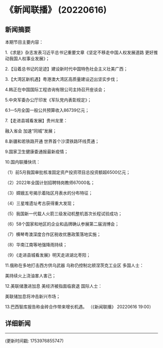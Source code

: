 # 《新闻联播》 (20220616)

## 新闻摘要

本期节目主要内容：


1.《求是》杂志发表习近平总书记重要文章《坚定不移走中国人权发展道路 更好推动我国人权事业发展》；


2.【沿着总书记的足迹】建设新时代中国特色社会主义壮美广西；


3.【大湾区新机遇】粤港澳大湾区高质量建设迈出坚实步伐；


4.韩正在中国国际工程咨询有限公司主持召开座谈会；


5.中央军委办公厅印发《军队党内表彰规定》；


6.1—5月全国一般公共预算收入86739亿元；


7.【走进县城看发展】贵州龙里：

融入省会 加速“同城”发展；


8.新疆和若铁路开通 世界首个沙漠铁路环线贯通；


9.国家卫生健康委通报最新疫情；


10.国内联播快讯：


（1）前5月我国审批核准固定资产投资项目总投资额超6500亿元；


（2）2022年全国计划招聘特岗教师67000名；


（3）嫦娥五号揭示着陆区月表水的分布特征；


（4）三星堆遗址考古获得重大发现；


（5）我国新一代载人火箭三级发动机整机首次长程试验成功；


（6）58个国家和地区的企业和品牌确认参展第二届消博会；


（7）横琴粤澳深度合作区税收优惠政策落地实施；


（8）华南江南等地强降雨持续；


（9）《走进县城看发展》明天走进湖北枣阳；


11.俄称在多地打击西方供乌武器 乌称仍控制北顿涅茨克工业区 多国人士：

美持续火上浇油害人害己；


12.美联储激进加息 美经济被指面临衰退 国际人士：

美联储加息将冲击新兴市场；


13.巴西智库报告称金砖合作带来增长机遇。
（《新闻联播》 20220616 19:00）

## 详细新闻

---

(更新时间戳: 1753976855747)

